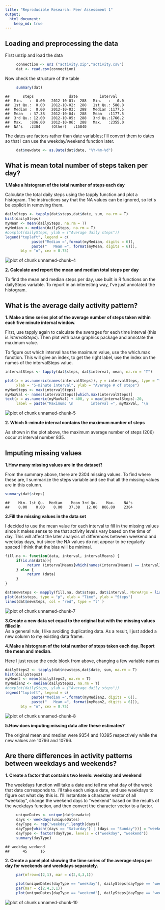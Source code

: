 ```yaml
---
title: "Reproducible Research: Peer Assessment 1"
output: 
  html_document:
    keep_md: true
---
```



## Loading and preprocessing the data

First unzip and load the data


```r
     connection <- unz ("activity.zip","activity.csv")
     dat <- read.csv(connection)
```

Now check the structure of the table


```r
     summary(dat)
```

```
##      steps                date          interval     
##  Min.   :  0.00   2012-10-01:  288   Min.   :   0.0  
##  1st Qu.:  0.00   2012-10-02:  288   1st Qu.: 588.8  
##  Median :  0.00   2012-10-03:  288   Median :1177.5  
##  Mean   : 37.38   2012-10-04:  288   Mean   :1177.5  
##  3rd Qu.: 12.00   2012-10-05:  288   3rd Qu.:1766.2  
##  Max.   :806.00   2012-10-06:  288   Max.   :2355.0  
##  NA's   :2304     (Other)   :15840
```

The dates are factors rather than date variables; I'll convert them to dates so that I can use the weekday/weekend function later.


```r
     dat$newdate <- as.Date(dat$date, "%Y-%m-%d")
```

## What is mean total number of steps taken per day?  

**1.Make a histogram of the total number of steps each day**  

Calculate the total daily steps using the tapply function and plot a histogram.  The instructions say that the NA values can be ignored, so let's be explicit in removing them.



```r
dailySteps <- tapply(dat$steps,dat$date, sum, na.rm = T) 
hist(dailySteps)
myMean <- mean(dailySteps, na.rm = T)
myMedian <- median(dailySteps, na.rm = T)
#boxplot(dailySteps, ylab = ("Average daily steps"))
legend("topleft", legend = c(
            paste("Median =",format(myMedian, digits = 6)),
            paste("   Mean =", format(myMean, digits = 6))),
       bty = "n", cex = 0.75)
```

![plot of chunk unnamed-chunk-4](figure/unnamed-chunk-4-1.png) 


**2. Calculate and report the mean and median total steps per day**  


To find the mean and median steps per day, use built in R functions on the dailySteps variable.  To report in an interesting way, I've just annotated the histogram.


## What is the average daily activity pattern?

**1. Make a time series plot of the average number of steps taken within each five minute interval window.**  

First, use tapply again to calculate the averages for each time interval (this is *intervalSteps*). Then plot with base graphics package and annotate the maximum value.  

To figure out which interval has the maximum value, use the which.max function.  This will give an index, to get the right label, use the index on the names of the intervalSteps value.


```r
intervalSteps <- tapply(dat$steps, dat$interval, mean, na.rm = "T")

plot(x = as.numeric(names(intervalSteps)), y = intervalSteps, type = "l", 
     xlab = "5-minute interval", ylab = "Average # of steps")
myMaxSteps <- max(intervalSteps)
myMaxVal <- names(intervalSteps)[which.max(intervalSteps)]
text(x = as.numeric(myMaxVal) + 400, y = max(intervalSteps)-20, 
     label = paste("Maximum: \n        interval =", myMaxVal, "\n         steps = ", format(myMaxSteps, digits = 3)))
```

![plot of chunk unnamed-chunk-5](figure/unnamed-chunk-5-1.png) 

**2. Which 5-minute interval contains the maximum number of steps**

As shown in the plot above, the maximum average number of steps (206) occur at interval number 835.

## Imputing missing values

**1.How many missing values are in the dataset?**

From the summary above, there are 2304 missing values.  To find where these are, I summarize the steps variable and see that all the missing values are in this column.


```r
summary(dat$steps)
```

```
##    Min. 1st Qu.  Median    Mean 3rd Qu.    Max.    NA's 
##    0.00    0.00    0.00   37.38   12.00  806.00    2304
```

**2.Fill the missing values in the data set**

I decided to use the mean value for each interval to fill in the missing values since it makes sense to me that activity levels vary based on the time of day.  This will affect the later analysis of differences between weekend and weekday days, but since the NA values do not appear to be regularly spaced I think that the bias will be minimal.


```r
fill.na <- function(data, interval, intervalMeans) {
     if(is.na(data)){
          return (intervalMeans[which(names(intervalMeans) == interval)])
     } else {
          return (data)
     }
}

dat$newsteps <- mapply(fill.na, dat$steps, dat$interval, MoreArgs = list(intervalMeans = intervalSteps))
plot(dat$steps, type = "p", xlab = "Time", ylab = "Steps")
lines(dat$newsteps, col = "red", type = "l" )
```

![plot of chunk unnamed-chunk-7](figure/unnamed-chunk-7-1.png) 
  
  
**3.Create a new data set equal to the original but with the missing values filled in**  
As a general rule, I like avoiding duplicating data.  As a result, I just added a new column to my existing data frame.  

**4.Make a histogram of the total number of steps taken each day.  Report the mean and median.**

Here I just reuse the code block from above, changing a few variable names


```r
dailySteps2 <- tapply(dat$newsteps,dat$date, sum, na.rm = T) 
hist(dailySteps2)
myMean2 <- mean(dailySteps2, na.rm = T)
myMedian2 <- median(dailySteps2, na.rm = T)
#boxplot(dailySteps, ylab = ("Average daily steps"))
legend("topleft", legend = c(
            paste("Median =",format(myMedian2, digits = 6)),
            paste("   Mean =", format(myMean2, digits = 6))),
       bty = "n", cex = 0.75)
```

![plot of chunk unnamed-chunk-8](figure/unnamed-chunk-8-1.png) 
  
  
  
  
**5.How does imputing missing data alter these estimates?**  

The original mean and median were 9354 and 10395 respectively while the new values are 10766 and 10766.

## Are there differences in activity patterns between weekdays and weekends?  

**1. Create a factor that contains two levels: weekday and weekend**  

The weekdays function will take a date and tell me what day of the week that date corresponds to.  I'll take each unique date, and use weekdays to figure out what day this is. I'll instantiate a character vector of all "weekday", change the weekend days to "weekend" based on the results of the weekdays function, and then convert the character vector to a factor.


```r
     uniqueDates <- unique(dat$newdate) 
     days <- weekdays(uniqueDates)
     dayType <- rep("weekday",length(days))
     dayType[which((days == "Saturday") | (days == "Sunday"))] = "weekend"
     dayType <- factor(dayType, levels = c("weekday", "weekend"))
     summary(dayType)
```

```
## weekday weekend 
##      45      16
```


**2. Create a panel plot showing the time series of the average steps per day for weekends and weekdays separately.**  


```r
     par(mfrow=c(2,1), mar = c(2,4,3,1))
     
     plot(uniqueDates[dayType == "weekday"], dailySteps[dayType == "weekday"], ylab = "Steps", xlab = "", type = "l", main = "Weekdays",  xlim = c(min(uniqueDates), max(uniqueDates)), ylim = c(min(dailySteps), max(dailySteps)))
     par(mar = c(2,4,3,1))
     plot(uniqueDates[dayType == "weekend"], dailySteps[dayType == "weekend"], ylab = "Steps", xlab = "", type = "l", main = "Weekend", xlim = c(min(uniqueDates), max(uniqueDates)), ylim = c(min(dailySteps), max(dailySteps)))
```

![plot of chunk unnamed-chunk-10](figure/unnamed-chunk-10-1.png) 
